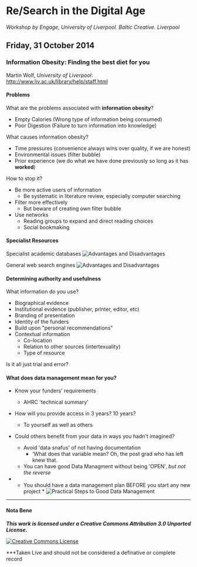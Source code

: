 # Re/Search in the Digital Age #
*Workshop by Engage, University of Liverpool. Baltic Creative. Liverpool*

## Friday, 31 October 2014 ##


### Information Obesity: Finding the best diet for you ###
Martin Wolf, *University of Liverpool*: <http://www.liv.ac.uk/library/help/staff.html>

#### Problems ####

What are the problems associated with **information obesity**?
+ Empty Calories (Wrong type of information being consumed)
+ Poor Digestion (Failure to turn information into knowledge)

What causes information obesity?
+ Time pressures (convenience always wins over quality, if we are honest)
+ Environmental issues (filter bubble)
+ Prior experience (we do what we have done previously so long as it has **worked**)

How to stop it?
+ Be more active users of information 
  + Be systematic in literature review, especially computer searching
+ Filter more effectively
  + But beware of creating own filter bubble
+ Use networks
  + Reading groups to expand and direct reading choices
  + Social bookmaking

#### Specialist Resources ####

Specialist academic databases
![Advantages and Disadvantages](https://pbs.twimg.com/media/B1RnLO2IUAA9S3N.jpg)

General web search engines
![Advantages and Disadvantages](https://pbs.twimg.com/media/B1RnVYuIYAA2y_2.jpg)

#### Determining authority and usefulness ####

What information do you use?
+ Biographical evidence
+ Institutional evidence (publisher, printer, editor, etc)
+ Branding of presentation
+ Identity of the funders
+ Build upon "personal recommendations"
+ Contextual information
  + Co-location
  + Relation to other sources (intertexuality)
  + Type of resource
  
Is it all just trial and error?

#### What does data management mean for you? ####

+ Know your funders' requirements
  + AHRC 'technical summary'
  
+ How will you provide access in 3 years? 10 years? 
  + To yourself as well as others
  
+ Could others benefit from your data in ways you hadn't imagined?
  + Avoid 'data snafus' of not having documentation 
    + 'What does that variable mean? Oh, the post grad who has left knew that.
  + You can have good Data Managment without being 'OPEN', *but not the reverse*


+ * You should have a data management plan BEFORE you start any new project *
![Practical Steps to Good Data Management](https://pbs.twimg.com/media/B1Ru06LIMAEIikR.jpg)

____
#### Nota Bene

***This work is licensed under a Creative Commons Attribution 3.0 Unported License.***

<a rel="license" href="http://creativecommons.org/licenses/by/3.0/"><img alt="Creative Commons License" style="border-width:0" src="http://i.creativecommons.org/l/by/3.0/88x31.png" /></a>

***Taken Live and should not be considered a definative or complete record

